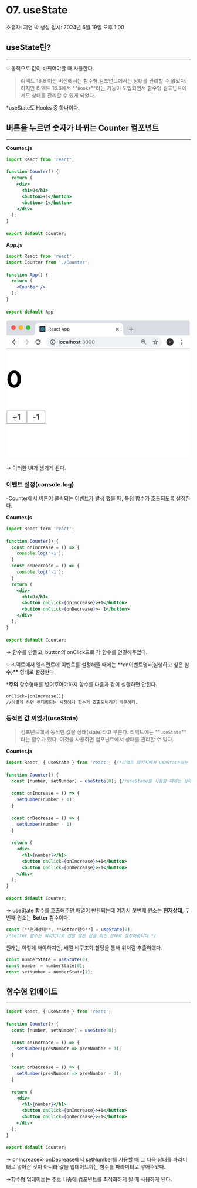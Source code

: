 # 07. useState

소유자: 지연 박
생성 일시: 2024년 6월 19일 오후 1:00

## useState란?

---

<aside>
💡 동적으로 값이 바뀌어야할 때 사용한다.

</aside>

> 리액트 16.8 이전 버전에서는 함수형 컴포넌트에서는 상태를 관리할 수 없었다. 하지만 리액트 16.8에서 **`Hooks`**라는 기능이 도입되면서 함수형 컴포넌트에서도 상태를 관리할 수 있게 되었다.
> 

*useState도 Hooks 중 하나이다.

## 버튼을 누르면 숫자가 바뀌는 Counter 컴포넌트

---

**Counter.js**

```jsx
import React from 'react';

function Counter() {
  return (
    <div>
      <h1>0</h1>
      <button>+1</button>
      <button>-1</button>
    </div>
  );
}

export default Counter;
```

**App.js**

```jsx
import React from 'react';
import Counter from './Counter';

function App() {
  return (
    <Counter />
  );
}

export default App;

```

![Untitled](07%20useState%20fbeb66788850466aa7ff6ebba5f15661/Untitled.png)

→ 이러한 UI가 생기게 된다.

### **이벤트 설정(console.log)**

-Counter에서 버튼이 클릭되는 이벤트가 발생 했을 때, 특정 함수가 호출되도록 설정한다.

**Counter.js**

```jsx
import React form 'react';

function Counter() {
  const onIncrease = () => {
    console.log('+1');
  }
  const onDecrease = () => {
    console.log('-1');
  }
  return (
    <div>
      <h1>0</h1>
      <button onClick={onIncrease}>+1</button>
      <button onClick={onDecrease}>- 1</button>
    </div>
  );
}

export default Counter;  
```

→ 함수를 만들고, button의 onClick으로 각 함수를 연결해주었다.

<aside>
💡 리액트애서 엘리먼트에 이벤트를 설정해줄 때에는 **on이벤트명={실행하고 싶은 함수}** 형태로 설정한다

***주의**
함수형태를 넣어주어야하지 함수를 다음과 같이 실행하면 안된다.

```
onClick={onIncrease()}
//이렇게 하면 렌더링되는 시점에서 함수가 호출되버리기 때문이다.
```

</aside>

### 동적인 값 끼얹기(useState)

> 컴포넌트에서 동적인 값을 상태(state)라고 부른다.
리액트에는 **`useState`**라는 함수가 있다. 이것을 사용하면 컴포넌트에서 상태를 관리할 수 있다.
> 

**Counter.js**

```jsx
import React, { useState } from 'react'; {/*리액트 패키지에서 useState라는 함수를 불러와준다.*/}

function Counter() {
  const [number, setNumber] = useState(0); {/*useState를 사용할 때에는 상태의 기본값을 파라미터로 넣어서 호출해준다.*/}
  
  const onIncrease = () => {
    setNumber(number + 1);
  }
  
  const onDecrease = () => {
    setNumber(number - 1);
  }
  
  return (
    <div>
      <h1>{number}</h1>
      <button onClick={onIncrease}>+1</button>
      <button onClick={onDecrease}>-1</button>
    </div>
  );
}

export default Counter;
```

→ useState 함수를 호출해주면 배열이 반환되는데 여기서 첫번째 원소는 **현재상태**, 두번째 원소는 **Setter** 함수이다.

```jsx
const [**현재상태**, **Setter함수**] = useState(0);
/*Setter 함수는 파라미터로 전달 받은 값을 최신 상태로 설정해줍니다.*/
```

원래는 이렇게 해야하지만, 배열 비구조화 할당을 통해 위처럼 추출하였다.

```jsx
const numberState = useState(0);
const number = numberState[0];
const setNumber = numberState[1];
```

## 함수형 업데이트

---

```jsx
import React, { useState } from 'react';

function Counter() {
  const [number, setNumber] = useState(0);

  const onIncrease = () => {
    setNumber(prevNumber => prevNumber + 1);
  }

  const onDecrease = () => {
    setNumber(prevNumber => prevNumber - 1);
  }

  return (
    <div>
      <h1>{number}</h1>
      <button onClick={onIncrease}>+1</button>
      <button onClick={onDecrease}>-1</button>
    </div>
  );
}

export default Counter;
```

→ onIncrease와 onDecrease에서 setNumber를 사용할 때 그 다음 상태를 파라미터로 넣어준 것이 아니라 값을 업데이트하는 함수를 파라미터로 넣어주었다.

→함수형 업데이트는 주로 나중에 컴포넌트를 최적화하게 될 때 사용하게 된다.